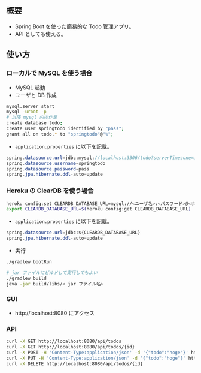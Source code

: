 ## 概要
- Spring Boot を使った簡易的な Todo 管理アプリ。
- API としても使える。

## 使い方
### ローカルで MySQL を使う場合
- MySQL 起動
- ユーザと DB 作成
```bash
mysql.server start
mysql -uroot -p
# 以降 mysql 内の作業
create database todo;
create user springtodo identified by "pass";
grant all on todo.* to "springtodo"@"%";
```

- `application.properties` に以下を記載。
```java
spring.datasource.url=jdbc:mysql://localhost:3306/todo?serverTimezone=JST
spring.datasource.username=springtodo
spring.datasource.password=pass
spring.jpa.hibernate.ddl-auto=update
```

### Heroku の ClearDB を使う場合
```bash
heroku config:set CLEARDB_DATABASE_URL=mysql://<ユーザ名>:<パスワード>@<ホスト名>/<DB名>?reconnect=true&characterEncoding=UTF-8&characterSetResults=UTF-8&serverTimezone=JST
export CLEARDB_DATABASE_URL=$(heroku config:get CLEARDB_DATABASE_URL)
```

- `application.properties` に以下を記載。
```java
spring.datasource.url=jdbc:${CLEARDB_DATABASE_URL}
spring.jpa.hibernate.ddl-auto=update
```

- 実行
```bash
./gradlew bootRun

# jar ファイルにビルドして実行してもよい
./gradlew build
java -jar build/libs/< jar ファイル名>
```

### GUI
- http://localhost:8080 にアクセス

### API
```bash
curl -X GET http://localhost:8080/api/todos
curl -X GET http://localhost:8080/api/todos/{id}
curl -X POST -H 'Content-Type:application/json' -d '{"todo":"hoge"}' http://localhost:8080/api/todos
curl -X PUT -H 'Content-Type:application/json' -d '{"todo":"hoge"}' http://localhost:8080/api/todos/{id}
curl -X DELETE http://localhost:8080/api/todos/{id}
```